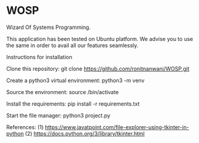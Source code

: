 # WOSP
Wizard Of Systems Programming.

This application has been tested on Ubuntu platform. We advise you to use the same in order to avail all our features seamlessly.

Instructions for installation

Clone this repository:
git clone https://github.com/ronitnanwani/WOSP.git

Create a python3 virtual environment:
python3 -m venv <name-of-environment>

Source the environment:
source <name-of-environment>/bin/activate

Install the requirements:
pip install -r requirements.txt

Start the file manager:
python3 project.py



References:
(1) https://www.javatpoint.com/file-explorer-using-tkinter-in-python
(2) https://docs.python.org/3/library/tkinter.html